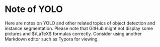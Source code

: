 # Note of YOLO

Here are notes on YOLO and other related topics of object detection and instance segmentation. Please note that GitHub might not display some pictures and $\LaTeX$ formulas correctly. Consider using another Markdown editor such as Typora for viewing.
